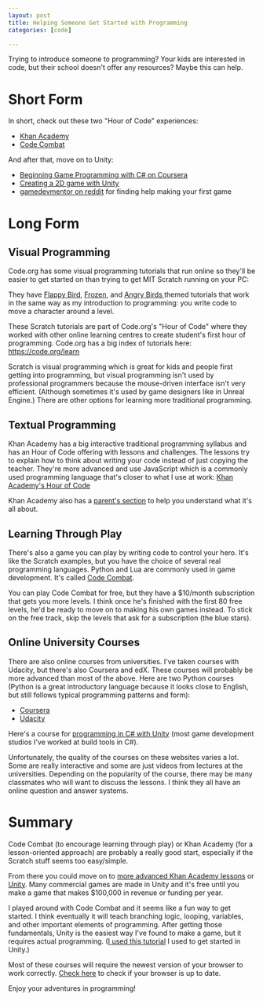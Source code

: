 ```yaml
---
layout: post
title: Helping Someone Get Started with Programming
categories: [code]

---
```


Trying to introduce someone to programming? Your kids are interested in code, but their school doesn't offer any resources? Maybe this can help.

# Short Form

In short, check out these two "Hour of Code" experiences:

* [Khan Academy](https://www.khanacademy.org/computing/hour-of-code/hour-of-code-tutorial/v/welcome-hour-of-code)
* [Code Combat](http://codecombat.com/?hour_of_code=true)

And after that, move on to Unity:

* [Beginning Game Programming with C# on Coursera](https://www.coursera.org/course/gameprogramming)
* [Creating a 2D game with Unity](http://pixelnest.io/tutorials/2d-game-unity/)
* [gamedevmentor on reddit](https://www.reddit.com/r/gamedevmentor/) for finding help making your first game


# Long Form

## Visual Programming

Code.org has some visual programming tutorials that run online so they'll be easier to get started on than trying to get MIT Scratch running on your PC:

They have [Flappy Bird](http://studio.code.org/flappy/1), [Frozen](http://studio.code.org/s/frozen/stage/1/puzzle/1), and [Angry Birds ](http://studio.code.org/hoc/1) themed tutorials that work in the same way as my introduction to programming: you write code to move a character around a level.

These Scratch tutorials are part of Code.org's "Hour of Code" where they worked with other online learning centres to create student's first hour of programming. Code.org has a big index of tutorials here: https://code.org/learn

Scratch is visual programming which is great for kids and people first getting into programming, but visual programming isn't used by professional programmers because the mouse-driven interface isn't very efficient. (Although sometimes it's used by game designers like in Unreal Engine.) There are other options for learning more traditional programming.


## Textual Programming

Khan Academy has a big interactive traditional programming syllabus and has an Hour of Code offering with lessons and challenges. The lessons try to explain how to think about writing your code instead of just copying the teacher. They're more advanced and use JavaScript which is a commonly used programming language that's closer to what I use at work: [Khan Academy's Hour of Code](https://www.khanacademy.org/computing/hour-of-code/hour-of-code-lessons/hour-of-drawing-code/v/welcome-hour-of-code)

Khan Academy also has a [parent's section](https://www.khanacademy.org/computing/hour-of-code/hour-of-code-for-teachers/a/using-hour-of-code-with-your-child) to help you understand what it's all about.


## Learning Through Play

There's also a game you can play by writing code to control your hero. It's like the Scratch examples, but you have the choice of several real programming languages. Python and Lua are commonly used in game development. It's called [Code Combat](http://codecombat.com/?hour_of_code=true).

You can play Code Combat for free, but they have a $10/month subscription that gets you more levels. I think once he's finished with the first 80 free levels, he'd be ready to move on to making his own games instead. To stick on the free track, skip the levels that ask for a subscription (the blue stars).


## Online University Courses

There are also online courses from universities. I've taken courses with Udacity, but there's also Coursera and edX. These courses will probably be more advanced than most of the above. Here are two Python courses (Python is a great introductory language because it looks close to English, but still follows typical programming patterns and form):

* [Coursera]( https://www.coursera.org/course/interactivepython1)
* [Udacity]( https://www.udacity.com/course/programming-foundations-with-python--ud036)

Here's a course for [programming in C# with Unity]( https://www.coursera.org/course/gameprogramming) (most game development studios I've worked at build tools in C#).

Unfortunately, the quality of the courses on these websites varies a lot. Some are really interactive and some are just videos from lectures at the universities. Depending on the popularity of the course, there may be many classmates who will want to discuss the lessons. I think they all have an online question and answer systems.


# Summary 

Code Combat (to encourage learning through play) or Khan Academy (for a lesson-oriented approach) are probably a really good start, especially if the Scratch stuff seems too easy/simple.

From there you could move on to [more advanced Khan Academy lessons](https://www.khanacademy.org/computing/computer-programming) or [Unity](http://unity3d.com/). Many commercial games are made in Unity and it's free until you make a game that makes $100,000 in revenue or funding per year.

I played around with Code Combat and it seems like a fun way to get started. I think eventually it will teach branching logic, looping, variables, and other important elements of programming. After getting those fundamentals, Unity is the easiest way I've found to make a game, but it requires actual programming. ([I used this tutorial](http://pixelnest.io/tutorials/2d-game-unity/) I used to get started in Unity.)

Most of these courses will require the newest version of your browser to work correctly. [Check here](https://whatbrowser.org/) to check if your browser is up to date.

Enjoy your adventures in programming!
